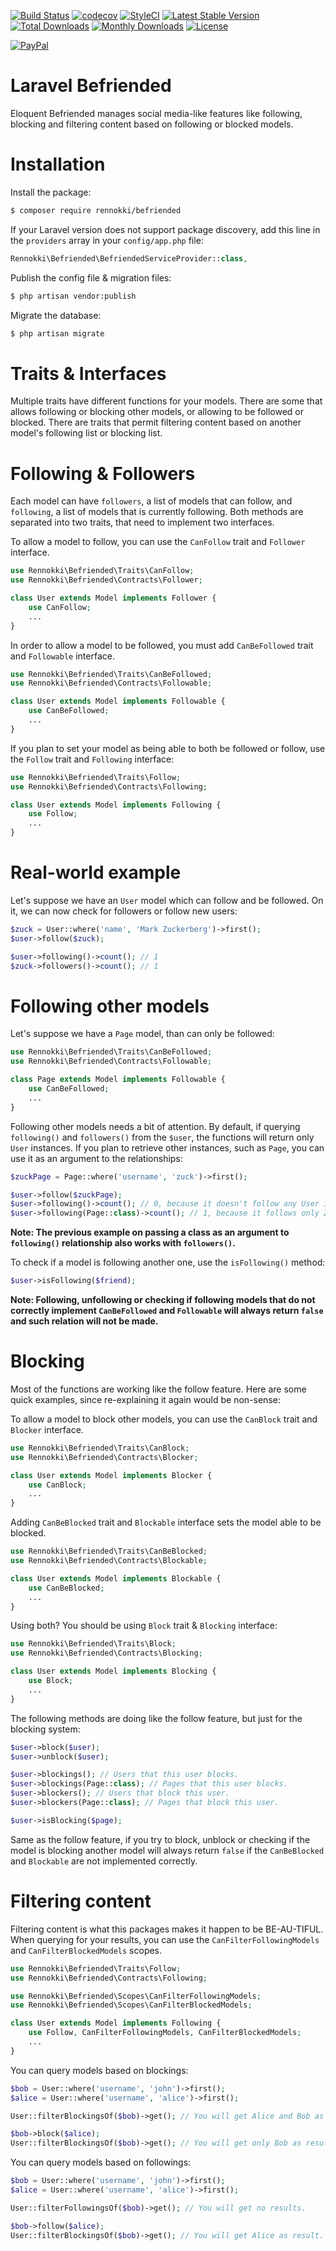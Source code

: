 [![Build Status](https://travis-ci.org/rennokki/befriended.svg?branch=master)](https://travis-ci.org/rennokki/befriended)
[![codecov](https://codecov.io/gh/rennokki/befriended/branch/master/graph/badge.svg)](https://codecov.io/gh/rennokki/befriended/branch/master)
[![StyleCI](https://github.styleci.io/repos/141194551/shield?branch=master)](https://github.styleci.io/repos/141194551)
[![Latest Stable Version](https://poser.pugx.org/rennokki/befriended/v/stable)](https://packagist.org/packages/rennokki/befriended)
[![Total Downloads](https://poser.pugx.org/rennokki/befriended/downloads)](https://packagist.org/packages/rennokki/befriended)
[![Monthly Downloads](https://poser.pugx.org/rennokki/befriended/d/monthly)](https://packagist.org/packages/rennokki/befriended)
[![License](https://poser.pugx.org/rennokki/befriended/license)](https://packagist.org/packages/rennokki/befriended)

[![PayPal](https://img.shields.io/badge/PayPal-donate-blue.svg)](https://paypal.me/rennokki)

# Laravel Befriended
Eloquent Befriended manages social media-like features like following, blocking and filtering content based on following or blocked models.

# Installation
Install the package:
```bash
$ composer require rennokki/befriended
```

If your Laravel version does not support package discovery, add this line in the `providers` array in your `config/app.php` file:
```php
Rennokki\Befriended\BefriendedServiceProvider::class,
```

Publish the config file & migration files:
```bash
$ php artisan vendor:publish
```

Migrate the database:
```bash
$ php artisan migrate
```

# Traits & Interfaces
Multiple traits have different functions for your models. There are some that allows following or blocking other models, or allowing to be followed or blocked. There are traits that permit filtering content based on another model's following list or blocking list.

# Following & Followers
Each model can have `followers`, a list of models that can follow, and `following`, a list of models that is currently following. Both methods are separated into two traits, that need to implement two interfaces.

To allow a model to follow, you can use the `CanFollow` trait and `Follower` interface.
```php
use Rennokki\Befriended\Traits\CanFollow;
use Rennokki\Befriended\Contracts\Follower;

class User extends Model implements Follower {
    use CanFollow;
    ...
}
```

In order to allow a model to be followed, you must add `CanBeFollowed` trait and `Followable` interface.
```php
use Rennokki\Befriended\Traits\CanBeFollowed;
use Rennokki\Befriended\Contracts\Followable;

class User extends Model implements Followable {
    use CanBeFollowed;
    ...
}
```

If you plan to set your model as being able to both be followed or follow, use the `Follow` trait and `Following` interface:
```php
use Rennokki\Befriended\Traits\Follow;
use Rennokki\Befriended\Contracts\Following;

class User extends Model implements Following {
    use Follow;
    ...
}
```

# Real-world example
Let's suppose we have an `User` model which can follow and be followed. On it, we can now check for followers or follow new users:
```php
$zuck = User::where('name', 'Mark Zuckerberg')->first();
$user->follow($zuck);

$user->following()->count(); // 1
$zuck->followers()->count(); // 1
```

# Following other models
Let's suppose we have a `Page` model, than can only be followed:
```php
use Rennokki\Befriended\Traits\CanBeFollowed;
use Rennokki\Befriended\Contracts\Followable;

class Page extends Model implements Followable {
    use CanBeFollowed;
    ...
}
```

Following other models needs a bit of attention. By default, if querying `following()` and `followers()` from the `$user`, the functions will return only `User` instances. If you plan to retrieve other instances, such as `Page`, you can use it as an argument to the relationships:
```php
$zuckPage = Page::where('username', 'zuck')->first();

$user->follow($zuckPage);
$user->following()->count(); // 0, because it doesn't follow any User instance
$user->following(Page::class)->count(); // 1, because it follows only Zuck's page.
```

**Note: The previous example on passing a class as an argument to `following()` relationship also works with `followers()`.**

To check if a model is following another one, use the `isFollowing()` method:
```php
$user->isFollowing($friend);
```

**Note: Following, unfollowing or checking if following models that do not correctly implement `CanBeFollowed` and `Followable` will always return `false` and such relation will not be made.**

# Blocking
Most of the functions are working like the follow feature. Here are some quick examples, since re-explaining it again would be non-sense:

To allow a model to block other models, you can use the `CanBlock` trait and `Blocker` interface.
```php
use Rennokki\Befriended\Traits\CanBlock;
use Rennokki\Befriended\Contracts\Blocker;

class User extends Model implements Blocker {
    use CanBlock;
    ...
}
```

Adding `CanBeBlocked` trait and `Blockable` interface sets the model able to be blocked.
```php
use Rennokki\Befriended\Traits\CanBeBlocked;
use Rennokki\Befriended\Contracts\Blockable;

class User extends Model implements Blockable {
    use CanBeBlocked;
    ...
}
```

Using both? You should be using `Block` trait & `Blocking` interface:
```php
use Rennokki\Befriended\Traits\Block;
use Rennokki\Befriended\Contracts\Blocking;

class User extends Model implements Blocking {
    use Block;
    ...
}
```

The following methods are doing like the follow feature, but just for the blocking system:
```php
$user->block($user);
$user->unblock($user);

$user->blockings(); // Users that this user blocks.
$user->blockings(Page::class); // Pages that this user blocks.
$user->blockers(); // Users that block this user.
$user->blockers(Page::class); // Pages that block this user.

$user->isBlocking($page);
```

Same as the follow feature, if you try to block, unblock or checking if the model is blocking another model will always return `false` if the `CanBeBlocked` and `Blockable` are not implemented correctly.

# Filtering content
Filtering content is what this packages makes it happen to be BE-AU-TIFUL. When querying for your results, you can use the `CanFilterFollowingModels` and `CanFilterBlockedModels` scopes.

```php
use Rennokki\Befriended\Traits\Follow;
use Rennokki\Befriended\Contracts\Following;

use Rennokki\Befriended\Scopes\CanFilterFollowingModels;
use Rennokki\Befriended\Scopes\CanFilterBlockedModels;

class User extends Model implements Following {
    use Follow, CanFilterFollowingModels, CanFilterBlockedModels;
    ...
}
```

You can query models based on blockings:
```php
$bob = User::where('username', 'john')->first();
$alice = User::where('username', 'alice')->first();

User::filterBlockingsOf($bob)->get(); // You will get Alice and Bob as results.

$bob->block($alice);
User::filterBlockingsOf($bob)->get(); // You will get only Bob as result.
```

You can query models based on followings:
```php
$bob = User::where('username', 'john')->first();
$alice = User::where('username', 'alice')->first();

User::filterFollowingsOf($bob)->get(); // You will get no results.

$bob->follow($alice);
User::filterBlockingsOf($bob)->get(); // You will get Alice as result.
```
